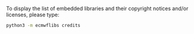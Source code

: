 To display the list of embedded libraries and their copyright notices and/or licenses, please type:


```bash
python3 -m ecmwflibs credits
```

